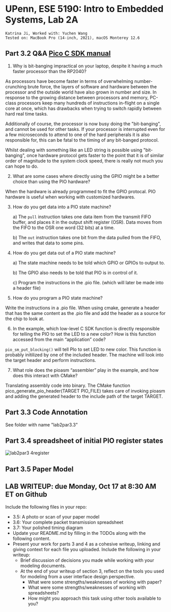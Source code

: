 # UPenn, ESE 5190: Intro to Embedded Systems, Lab 2A

    Katrina Ji, Worked with: Yuchen Wang
    Tested on: MacBook Pro (14-inch, 2021), macOS Monterey 12.6

## Part 3.2 Q&A [Pico C SDK manual](https://datasheets.raspberrypi.com/pico/raspberry-pi-pico-c-sdk.pdf)
1. Why is bit-banging impractical on your laptop, despite it having a much faster processor than the RP2040?

As processors have become faster in terms of overwhelming number-crunching brute force, the layers of software and hardware between the processor and the outside world have also grown in number and size. In response to the growing distance between processors and memory, PC-class processors keep many hundreds of instructions in-flight on a single core at once, which has drawbacks when trying to switch rapidly between hard real time tasks.

Additionally of course, the processor is now busy doing the "bit-banging", and cannot be used for other tasks. If your processor is interrupted even for a few microseconds to attend to one of the hard peripherals it is also responsible for, this can be fatal to the timing of any bit-banged protocol.

Whilst dealing with something like an LED string is possible using "bit-banging", once hardware protocol gets faster to the point that it is of similar order of magnitude to the system clock speed, there is really not much you can hope to do. 

2. What are some cases where directly using the GPIO might be a better choice than using the PIO hardware?

When the hardware is already programmed to fit the GPIO protocal. PIO hardware is useful when working with customized hardwares.

3. How do you get data into a PIO state machine?

   a) The `pull` instruction takes one data item from the transmit FIFO buffer, and places it in the output shift register (OSR). Data moves from the FIFO to the OSR one word (32 bits) at a time. 
   
   b) The `out` instruction takes one bit from the data pulled from the FIFO, and writes that data to some pins. 

4. How do you get data out of a PIO state machine?

   a) The state machine needs to be told which GPIO or GPIOs to output to.
   
   b) The GPIO also needs to be told that PIO is in control of it.
   
   c) Program the instructions in the .pio file. (which will later be made into a header file)

5. How do you program a PIO state machine?

Write the instructions in a .pio file. When using cmake, generate a header that has the same content as the .pio file and add the header as a source for the chip to look at.

6. In the example, which low-level C SDK function is directly responsible for telling the PIO to set the LED to a new color? How is this function accessed from the main “application” code?

`pio_sm_put_blocking()` will tell PIo to set LED to new color. This function is probably initilized by one of the included header. The machine will look into the target header and perform instructions.

7. What role does the pioasm “assembler” play in the example, and how does this interact with CMake?

Translating assembly code into binary. The CMake function pico_generate_pio_header(TARGET PIO_FILE) takes care of invoking pioasm and adding the generated header to the include path of the target TARGET.

## Part 3.3 Code Annotation
See folder with name "lab2par3.3"

## Part 3.4 spreadsheet of initial PIO register states

![lab2par3 4register](https://user-images.githubusercontent.com/114244957/196347625-b2e75b01-4c3d-48fa-9b5c-73efd9416e57.png)

## Part 3.5 Paper Model

## LAB WRITEUP: due Monday, Oct 17 at 8:30 AM ET on Github
Include the following files in your repo:
- 3.5: A photo or scan of your paper model
- 3.6: Your complete packet transmission spreadsheet 
- 3.7: Your polished timing diagram
- Update your README.md by filling in the TODOs along with the following content.
- Present your work for parts 3 and 4 as a cohesive writeup, linking and giving context for each file you uploaded. Include the following in your writeup:
  - Brief discussion of decisions you made while working with your modeling documents.
  - At the end of your writeup of section 3, reflect on the tools you used for modeling from a user interface design perspective.
    - What were some strengths/weaknesses of working with paper?
    - What were some strengths/weaknesses of working with spreadsheets?
    - How might you approach this task using other tools available to you?
